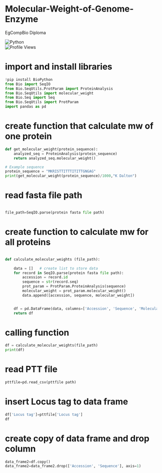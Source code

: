 # Molecular-Weight-of-Genome-Enzyme
EgCompBio Diploma

![Python](https://img.shields.io/badge/Language-Python-blue)   
![Profile Views](https://komarev.com/ghpvc/?username=OmarHolayell)



# import and install libraries

```python
!pip install BioPython
from Bio import SeqIO
from Bio.SeqUtils.ProtParam import ProteinAnalysis
from Bio.SeqUtils import molecular_weight
from Bio.Seq import Seq
from Bio.SeqUtils import ProtParam
import pandas as pd
```
# create function that calculate mw of one protein
```python
def get_molecular_weight(protein_sequence):
    analyzed_seq = ProteinAnalysis(protein_sequence)
    return analyzed_seq.molecular_weight()

# Example sequence
protein_sequence = "MKRISTTITTTITITTGNGAG"
print(get_molecular_weight(protein_sequence)/1000,"K Dalton")
```

# read fasta file path
```python

file_path=SeqIO.parse(protein fasta file path)
```
# create function to calculate mw for all proteins
```python

def calculate_molecular_weights (file_path):
 
    data = []   # create list to store data
    for record in SeqIO.parse(protein fasta file path):
        accession = record.id
        sequence = str(record.seq)
        prot_param = ProtParam.ProteinAnalysis(sequence)
        molecular_weight = prot_param.molecular_weight()
        data.append([accession, sequence, molecular_weight])
        

    df = pd.DataFrame(data, columns=['Accession', 'Sequence', 'MolecularWeight(dalton)'])  # create data frame to store variables
    return df
```
# calling function
```python
df = calculate_molecular_weights(file_path)
print(df)
```
# read PTT file
```python
pttfile=pd.read_csv(pttfile path)
```
# insert Locus tag to data frame
```python
df['Locus tag']=pttfile['Locus tag']
df
```
# create copy of data frame and drop column
```python
data_frame2=df.copy()
data_frame2=data_frame2.drop(['Accession', 'Sequence'], axis=1)
```



